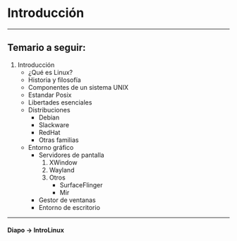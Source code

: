 # Introducción

___
## Temario a seguir:   
1. Introducción
    - ¿Qué es Linux?
    - Historia y filosofía
    - Componentes de un sistema UNIX
    - Estandar Posix
    - Libertades esenciales
    - Distribuciones
        * Debian
        * Slackware
        * RedHat
        * Otras familias
    - Entorno gráfico
        * Servidores de pantalla
            1. XWindow
            2. Wayland
            3. Otros
                - SurfaceFlinger
                - Mir
        * Gestor de ventanas
        * Entorno de escritorio
___

#### Diapo -> IntroLinux

